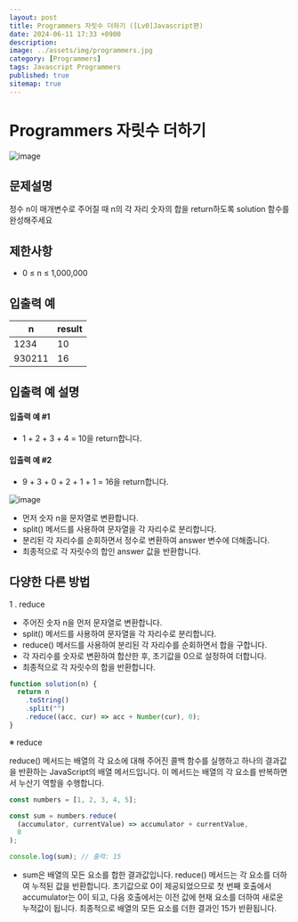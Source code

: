 ```yaml
---
layout: post
title: Programmers 자릿수 더하기 ([Lv0]Javascript편)
date: 2024-06-11 17:33 +0900
description:
image: ../assets/img/programmers.jpg
category: [Programmers]
tags: Javascript Programmers
published: true
sitemap: true
---
```


# Programmers 자릿수 더하기

![image](https://github.com/gnlgk/gnlgk.github.io/assets/161431748/9657890f-c51a-4925-a321-88e2555c3cb9)

## 문제설명

정수 n이 매개변수로 주어질 때 n의 각 자리 숫자의 합을 return하도록 solution 함수를 완성해주세요

## 제한사항

- 0 ≤ n ≤ 1,000,000

## 입출력 예

| n      | result |
| ------ | ------ |
| 1234   | 10     |
| 930211 | 16     |

## 입출력 예 설명

#### 입출력 예 #1

- 1 + 2 + 3 + 4 = 10을 return합니다.

#### 입출력 예 #2

- 9 + 3 + 0 + 2 + 1 + 1 = 16을 return합니다.

![image](https://github.com/gnlgk/gnlgk.github.io/assets/161431748/f6ab6731-3f4d-4703-9950-1b5d89832221)

- 먼저 숫자 n을 문자열로 변환합니다.
- split() 메서드를 사용하여 문자열을 각 자리수로 분리합니다.
- 분리된 각 자리수를 순회하면서 정수로 변환하여 answer 변수에 더해줍니다.
- 최종적으로 각 자릿수의 합인 answer 값을 반환합니다.

## 다양한 다른 방법

1 . reduce

- 주어진 숫자 n을 먼저 문자열로 변환합니다.
- split() 메서드를 사용하여 문자열을 각 자리수로 분리합니다.
- reduce() 메서드를 사용하여 분리된 각 자리수를 순회하면서 합을 구합니다.
- 각 자리수를 숫자로 변환하여 합산한 후, 초기값을 0으로 설정하여 더합니다.
- 최종적으로 각 자릿수의 합을 반환합니다.

```javascript
function solution(n) {
  return n
    .toString()
    .split("")
    .reduce((acc, cur) => acc + Number(cur), 0);
}
```

※ reduce

reduce() 메서드는 배열의 각 요소에 대해 주어진 콜백 함수를 실행하고 하나의 결과값을 반환하는 JavaScript의 배열 메서드입니다. 이 메서드는 배열의 각 요소를 반복하면서 누산기 역할을 수행합니다.

```javascript
const numbers = [1, 2, 3, 4, 5];

const sum = numbers.reduce(
  (accumulator, currentValue) => accumulator + currentValue,
  0
);

console.log(sum); // 출력: 15
```

- sum은 배열의 모든 요소를 합한 결과값입니다. reduce() 메서드는 각 요소를 더하여 누적된 값을 반환합니다. 초기값으로 0이 제공되었으므로 첫 번째 호출에서 accumulator는 0이 되고, 다음 호출에서는 이전 값에 현재 요소를 더하여 새로운 누적값이 됩니다. 최종적으로 배열의 모든 요소를 더한 결과인 15가 반환됩니다.
